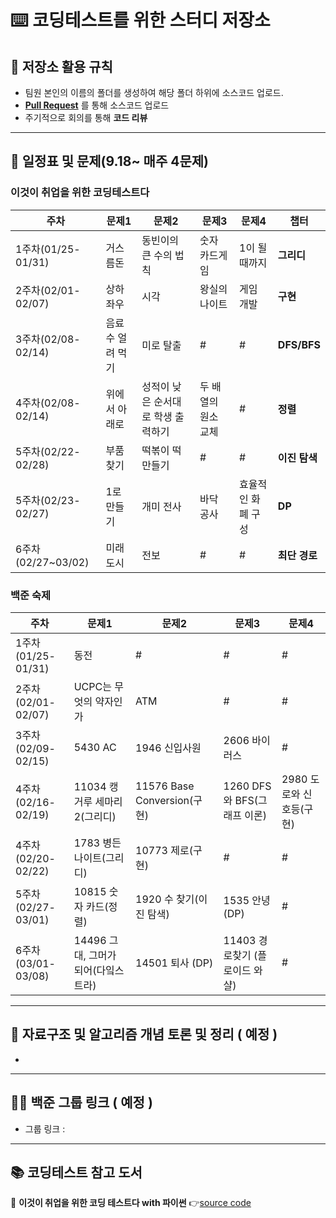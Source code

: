
# ⌨️ **코딩테스트를 위한 스터디 저장소**

## 📍 저장소 활용 규칙

- 팀원 본인의 이름의 폴더를 생성하여 해당 폴더 하위에 소스코드 업로드.
- **[Pull Request](https://github.com/JavaJobJava/CodingTest/blob/main/pullRequest.md)** 를 통해 소스코드 업로드
- 주기적으로 회의를 통해 **코드 리뷰**

---

## **📅 일정표 및 문제(9.18~ 매주 4문제)**

### 이것이 취업을 위한 코딩테스트다 
|주차|문제1|문제2|문제3|문제4|챕터|
|----------|-----|-----|-----|-----|-----|
|1주차(01/25-01/31)| 거스름돈 | 동빈이의 큰 수의 법칙 | 숫자 카드게임 | 1이 될 때까지 | **그리디** |
|2주차(02/01-02/07)| 상하좌우 | 시각 | 왕실의 나이트 | 게임 개발 | **구현** |
|3주차(02/08-02/14)| 음료수 얼려 먹기 | 미로 탈출 | # | # | **DFS/BFS** |
|4주차(02/08-02/14)| 위에서 아래로 | 성적이 낮은 순서대로 학생 출력하기 | 두 배열의 원소 교체 | # | **정렬** |
|5주차(02/22-02/28)| 부품 찾기 | 떡볶이 떡 만들기 | # | # | **이진 탐색** |
|5주차(02/23-02/27)| 1로 만들기 | 개미 전사 | 바닥 공사 | 효율적인 화폐 구성 | **DP** |
|6주차(02/27~03/02)| 미래도시 | 전보 | # | # | **최단 경로** |

### 백준 숙제
|주차|문제1|문제2|문제3|문제4|
|----------|-----|-----|-----|-----|
|1주차(01/25-01/31)| 동전 | # | # | # |
|2주차(02/01-02/07)| UCPC는 무엇의 약자인가 |  ATM | # | # | 
|3주차(02/09-02/15)| 5430 AC | 1946 신입사원 | 2606 바이러스 | # | 
|4주차(02/16-02/19)| 11034 캥거루 세마리2(그리디) | 11576 Base Conversion(구현) | 1260 DFS 와 BFS(그래프 이론) | 2980 도로와 신호등(구현) |
|4주차(02/20-02/22)| 1783 병든 나이트(그리디) | 10773 제로(구현) | # | # | 
|5주차(02/27-03/01)| 10815 숫자 카드(정렬) | 1920 수 찾기(이진 탐색) | 1535 안녕(DP) | # |
|6주차(03/01-03/08)| 14496 그대, 그머가 되어(다잌스트라) | 14501 퇴사 (DP) | 11403 경로찾기 (플로이드 와샬) | # | 


---

## 📝 자료구조 및 알고리즘 개념 토론 및 정리 ( 예정 )
- 

---

## 🤼‍♂️ 백준 그룹 링크 ( 예정 )

- 그룹 링크 :

---

## 📚 코딩테스트 참고 도서

📖 **이것이 취업을 위한 코딩 테스트다 with 파이썬**
👉[source code](https://github.com/ndb796/python-for-coding-test)
